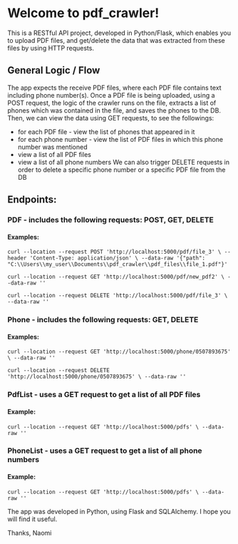# Welcome to pdf_crawler!
This is a RESTful API project, developed in Python/Flask, which enables you to upload PDF files, and get/delete the data that was extracted from these files by using HTTP requests.

## General Logic / Flow
The app expects the receive PDF files, where each PDF file contains text including phone number(s).
Once a PDF file is being uploaded, using a POST request, the logic of the crawler runs on the file, extracts a list of phones which was contained in the file, and saves the phones to the DB. Then, we can view the data using GET requests, to see the followings:
* for each PDF file - view the list of phones that appeared in it
* for each phone number - view the list of PDF files in which this phone number was mentioned
* view a list of all PDF files
* view a list of all phone numbers
We can also trigger DELETE requests in order to delete a specific phone number or a specific PDF file from the DB

## Endpoints:
### PDF - includes the following requests: POST, GET, DELETE

#### Examples:

```curl --location --request POST 'http://localhost:5000/pdf/file_3' \ --header 'Content-Type: application/json' \ --data-raw '{"path": "C:\\Users\\my_user\\Documents\\pdf_crawler\\pdf_files\\file_1.pdf"}'  ```

```curl --location --request GET 'http://localhost:5000/pdf/new_pdf2' \ --data-raw ''```

```curl --location --request DELETE 'http://localhost:5000/pdf/file_3' \ --data-raw ''```

### Phone - includes the following requests: GET, DELETE

#### Examples:

```curl --location --request GET 'http://localhost:5000/phone/0507893675' \ --data-raw '' ```

```curl --location --request DELETE 'http://localhost:5000/phone/0507893675' \ --data-raw '' ```


### PdfList - uses a GET request to get a list of all PDF files

#### Example:

```curl --location --request GET 'http://localhost:5000/pdfs' \ --data-raw '' ```

### PhoneList - uses a GET request to get a list of all phone numbers

#### Example:

```curl --location --request GET 'http://localhost:5000/pdfs' \ --data-raw '' ```

The app was developed in Python, using Flask and SQLAlchemy.
I hope you will find it useful.

Thanks,
Naomi
